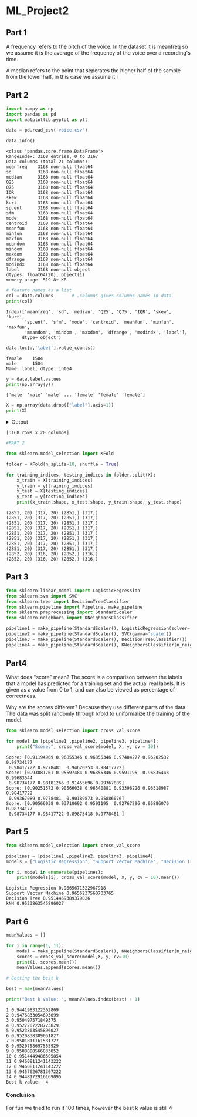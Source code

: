 # ML_Project2



## Part 1


A frequency refers to the pitch of the voice. In the dataset it is meanfreq so we assume it is the average of the frequency of the voice over a recording's time.

A median refers to the point that seperates the higher half of the sample from the lower half, in this case we assume it i

## Part 2



```python
import numpy as np
import pandas as pd
import matplotlib.pyplot as plt

data = pd.read_csv('voice.csv')

data.info()
```

    <class 'pandas.core.frame.DataFrame'>
    RangeIndex: 3168 entries, 0 to 3167
    Data columns (total 21 columns):
    meanfreq    3168 non-null float64
    sd          3168 non-null float64
    median      3168 non-null float64
    Q25         3168 non-null float64
    Q75         3168 non-null float64
    IQR         3168 non-null float64
    skew        3168 non-null float64
    kurt        3168 non-null float64
    sp.ent      3168 non-null float64
    sfm         3168 non-null float64
    mode        3168 non-null float64
    centroid    3168 non-null float64
    meanfun     3168 non-null float64
    minfun      3168 non-null float64
    maxfun      3168 non-null float64
    meandom     3168 non-null float64
    mindom      3168 non-null float64
    maxdom      3168 non-null float64
    dfrange     3168 non-null float64
    modindx     3168 non-null float64
    label       3168 non-null object
    dtypes: float64(20), object(1)
    memory usage: 519.8+ KB
    


```python
# feature names as a list
col = data.columns       # .columns gives columns names in data 
print(col)
```

    Index(['meanfreq', 'sd', 'median', 'Q25', 'Q75', 'IQR', 'skew', 'kurt',
           'sp.ent', 'sfm', 'mode', 'centroid', 'meanfun', 'minfun', 'maxfun',
           'meandom', 'mindom', 'maxdom', 'dfrange', 'modindx', 'label'],
          dtype='object')
    


```python
data.loc[:,'label'].value_counts()
```




    female    1584
    male      1584
    Name: label, dtype: int64




```python
y = data.label.values
print(np.array(y))
```

    ['male' 'male' 'male' ... 'female' 'female' 'female']
    


```python
X = np.array(data.drop(["label"],axis=1))
print(X)
```
<details>
    <summary>Output</summary>

          meanfreq        sd    median       Q25       Q75       IQR       skew  \
    0     0.059781  0.064241  0.032027  0.015071  0.090193  0.075122  12.863462   
    1     0.066009  0.067310  0.040229  0.019414  0.092666  0.073252  22.423285   
    2     0.077316  0.083829  0.036718  0.008701  0.131908  0.123207  30.757155   
    3     0.151228  0.072111  0.158011  0.096582  0.207955  0.111374   1.232831   
    4     0.135120  0.079146  0.124656  0.078720  0.206045  0.127325   1.101174   
    5     0.132786  0.079557  0.119090  0.067958  0.209592  0.141634   1.932562   
    6     0.150762  0.074463  0.160106  0.092899  0.205718  0.112819   1.530643   
    7     0.160514  0.076767  0.144337  0.110532  0.231962  0.121430   1.397156   
    8     0.142239  0.078018  0.138587  0.088206  0.208587  0.120381   1.099746   
    9     0.134329  0.080350  0.121451  0.075580  0.201957  0.126377   1.190368   
    10    0.157021  0.071943  0.168160  0.101430  0.216740  0.115310   0.979442   
    11    0.138551  0.077054  0.127527  0.087314  0.202739  0.115426   1.626770   
    12    0.137343  0.080877  0.124263  0.083145  0.209227  0.126082   1.378728   
    13    0.181225  0.060042  0.190953  0.128839  0.229532  0.100693   1.369430   
    14    0.183115  0.066982  0.191233  0.129149  0.240152  0.111004   3.568104   
    15    0.174272  0.069411  0.190874  0.115602  0.228279  0.112677   4.485038   
    16    0.190846  0.065790  0.207951  0.132280  0.244357  0.112076   1.562304   
    17    0.171247  0.074872  0.152807  0.122391  0.243617  0.121227   3.207170   
    18    0.168346  0.074121  0.145618  0.115756  0.239824  0.124068   2.704335   
    19    0.173631  0.073352  0.153569  0.123680  0.244234  0.120554   2.804975   
    20    0.172754  0.076903  0.177736  0.120070  0.245368  0.125298   2.967765   
    21    0.181015  0.074369  0.169299  0.128673  0.254175  0.125502   2.587325   
    22    0.163536  0.072449  0.145543  0.113930  0.227449  0.113519   3.587650   
    23    0.170213  0.075105  0.146053  0.123989  0.250126  0.126137   2.816793   
    24    0.160422  0.076615  0.144824  0.120924  0.237244  0.116319   6.253208   
    25    0.164700  0.075362  0.147018  0.118698  0.240475  0.121777   4.208608   
    26    0.169579  0.075635  0.186468  0.116706  0.238549  0.121843   4.269923   
    27    0.169021  0.071778  0.143168  0.125801  0.248315  0.122515   3.079273   
    28    0.167340  0.072841  0.141739  0.122174  0.240000  0.117826   2.192126   
    29    0.180528  0.070867  0.142385  0.129541  0.252477  0.122936   2.799969   
    ...        ...       ...       ...       ...       ...       ...        ...   
    3138  0.114477  0.081973  0.090199  0.041095  0.199900  0.158806   1.103680   
    3139  0.112769  0.074424  0.094248  0.049183  0.183235  0.134052   0.945953   
    3140  0.126439  0.079412  0.127325  0.046889  0.198993  0.152103   1.452173   
    3141  0.117350  0.090035  0.109478  0.024017  0.203946  0.179929   2.610623   
    3142  0.104793  0.085201  0.077886  0.028388  0.186101  0.157712   2.419127   
    3143  0.127633  0.084931  0.158892  0.034531  0.201430  0.166899   1.591174   
    3144  0.091250  0.086956  0.048191  0.015193  0.179043  0.163851   3.089787   
    3145  0.082404  0.085136  0.035114  0.016920  0.152827  0.135906   2.570944   
    3146  0.124695  0.080989  0.131882  0.042033  0.197268  0.155234   1.970756   
    3147  0.131566  0.084354  0.131889  0.053093  0.196147  0.143055   2.243370   
    3148  0.108888  0.092021  0.070063  0.022520  0.201180  0.178660   2.235435   
    3149  0.090445  0.079045  0.059358  0.020893  0.167727  0.146834   2.187161   
    3150  0.137507  0.091521  0.161298  0.043547  0.221260  0.177713   1.119608   
    3151  0.113148  0.090335  0.084335  0.026622  0.198830  0.172207   2.258273   
    3152  0.149731  0.082852  0.180932  0.060212  0.219788  0.159576   1.240037   
    3153  0.189614  0.035933  0.194116  0.168434  0.205289  0.036855   2.724415   
    3154  0.200097  0.045533  0.203796  0.176581  0.232133  0.055552   1.160197   
    3155  0.178573  0.046679  0.164388  0.149309  0.204601  0.055293   3.066668   
    3156  0.201806  0.036057  0.201622  0.178165  0.227872  0.049707   1.585353   
    3157  0.203627  0.041529  0.204104  0.175661  0.239122  0.063461   1.462972   
    3158  0.183667  0.040607  0.182534  0.156480  0.207646  0.051166   2.054138   
    3159  0.168794  0.085842  0.188980  0.095558  0.240229  0.144671   1.462248   
    3160  0.151771  0.089147  0.185970  0.058159  0.230199  0.172040   1.227710   
    3161  0.170656  0.081237  0.184277  0.113012  0.239096  0.126084   1.378256   
    3162  0.146023  0.092525  0.183434  0.041747  0.224337  0.182590   1.384981   
    3163  0.131884  0.084734  0.153707  0.049285  0.201144  0.151859   1.762129   
    3164  0.116221  0.089221  0.076758  0.042718  0.204911  0.162193   0.693730   
    3165  0.142056  0.095798  0.183731  0.033424  0.224360  0.190936   1.876502   
    3166  0.143659  0.090628  0.184976  0.043508  0.219943  0.176435   1.591065   
    3167  0.165509  0.092884  0.183044  0.070072  0.250827  0.180756   1.705029   
    
                 kurt    sp.ent       sfm      mode  centroid   meanfun    minfun  \
    0      274.402906  0.893369  0.491918  0.000000  0.059781  0.084279  0.015702   
    1      634.613855  0.892193  0.513724  0.000000  0.066009  0.107937  0.015826   
    2     1024.927705  0.846389  0.478905  0.000000  0.077316  0.098706  0.015656   
    3        4.177296  0.963322  0.727232  0.083878  0.151228  0.088965  0.017798   
    4        4.333713  0.971955  0.783568  0.104261  0.135120  0.106398  0.016931   
    5        8.308895  0.963181  0.738307  0.112555  0.132786  0.110132  0.017112   
    6        5.987498  0.967573  0.762638  0.086197  0.150762  0.105945  0.026230   
    7        4.766611  0.959255  0.719858  0.128324  0.160514  0.093052  0.017758   
    8        4.070284  0.970723  0.770992  0.219103  0.142239  0.096729  0.017957   
    9        4.787310  0.975246  0.804505  0.011699  0.134329  0.105881  0.019300   
    10       3.974223  0.965249  0.733693  0.096358  0.157021  0.088894  0.022069   
    11       6.291365  0.966004  0.752042  0.012101  0.138551  0.104199  0.019139   
    12       5.008952  0.963514  0.736150  0.108434  0.137343  0.092644  0.016789   
    13       5.475600  0.937446  0.537080  0.219827  0.181225  0.131504  0.025000   
    14      35.384748  0.940333  0.571394  0.049987  0.183115  0.102799  0.020833   
    15      61.764908  0.950972  0.635199  0.050027  0.174272  0.102046  0.018328   
    16       7.834350  0.938546  0.538810  0.050129  0.190846  0.113323  0.017544   
    17      25.765565  0.936954  0.586420  0.059958  0.171247  0.079718  0.015671   
    18      18.484703  0.934523  0.559742  0.060033  0.168346  0.083484  0.015717   
    19      20.857543  0.930917  0.518269  0.060027  0.173631  0.090130  0.015702   
    20      20.078115  0.925539  0.523081  0.059953  0.172754  0.093574  0.015764   
    21      12.281432  0.915284  0.475317  0.059957  0.181015  0.098643  0.016145   
    22      28.653781  0.927015  0.542422  0.059941  0.163536  0.062542  0.015686   
    23      13.764582  0.913832  0.487966  0.059944  0.170213  0.077698  0.015702   
    24      85.491926  0.933030  0.567424  0.060078  0.160422  0.098944  0.016097   
    25      43.681885  0.940669  0.604020  0.059965  0.164700  0.082963  0.015640   
    26      45.895248  0.929498  0.543709  0.059966  0.169579  0.082451  0.016211   
    27      14.340299  0.902275  0.477746  0.128148  0.169021  0.130598  0.015842   
    28       8.152410  0.913763  0.539479  0.134783  0.167340  0.120052  0.016244   
    29      12.190361  0.853115  0.313426  0.133578  0.180528  0.126607  0.017039   
    ...           ...       ...       ...       ...       ...       ...       ...   
    3138     3.759184  0.954130  0.689347  0.009751  0.114477  0.189394  0.016343   
    3139     3.290904  0.965719  0.742464  0.199020  0.112769  0.169836  0.017917   
    3140     5.582106  0.971946  0.790175  0.214432  0.126439  0.179613  0.029575   
    3141    12.442898  0.953624  0.701434  0.004603  0.117350  0.178040  0.016512   
    3142    11.281968  0.956977  0.718462  0.008492  0.104793  0.183565  0.016444   
    3143     5.347645  0.949757  0.671247  0.182163  0.127633  0.178363  0.058182   
    3144    12.857558  0.930715  0.622816  0.011925  0.091250  0.170893  0.016178   
    3145     9.179264  0.921649  0.576089  0.014555  0.082404  0.183387  0.034043   
    3146     8.000504  0.958531  0.721682  0.197712  0.124695  0.182513  0.068966   
    3147    11.544740  0.968324  0.784108  0.195515  0.131566  0.191163  0.029144   
    3148     8.528681  0.947621  0.679795  0.011260  0.108888  0.160473  0.019512   
    3149     8.221164  0.942404  0.628992  0.011911  0.090445  0.182431  0.026622   
    3150     4.185207  0.967706  0.739008  0.008682  0.137507  0.190093  0.019116   
    3151     9.579337  0.957433  0.717683  0.018431  0.113148  0.187444  0.023495   
    3152     4.019385  0.949787  0.652936  0.000000  0.149731  0.183974  0.051948   
    3153    10.986864  0.871215  0.236684  0.195616  0.189614  0.163059  0.029685   
    3154     3.733815  0.919607  0.357144  0.176901  0.200097  0.168531  0.063241   
    3155    15.684088  0.891448  0.321169  0.153032  0.178573  0.155380  0.025478   
    3156     4.945634  0.884731  0.227903  0.176117  0.201806  0.191704  0.032720   
    3157     4.790370  0.903458  0.246953  0.208821  0.203627  0.146783  0.020566   
    3158     7.483019  0.898138  0.313925  0.177040  0.183667  0.149237  0.018648   
    3159     5.077956  0.956201  0.706861  0.184442  0.168794  0.182863  0.020699   
    3160     4.304354  0.962045  0.744590  0.230547  0.151771  0.201600  0.023426   
    3161     5.431663  0.950750  0.658558  0.161506  0.170656  0.198475  0.160000   
    3162     5.118927  0.948999  0.659825  0.215482  0.146023  0.195640  0.039506   
    3163     6.630383  0.962934  0.763182  0.200836  0.131884  0.182790  0.083770   
    3164     2.503954  0.960716  0.709570  0.013683  0.116221  0.188980  0.034409   
    3165     6.604509  0.946854  0.654196  0.008006  0.142056  0.209918  0.039506   
    3166     5.388298  0.950436  0.675470  0.212202  0.143659  0.172375  0.034483   
    3167     5.769115  0.938829  0.601529  0.267702  0.165509  0.185607  0.062257   
    
            maxfun   meandom    mindom    maxdom   dfrange   modindx  
    0     0.275862  0.007812  0.007812  0.007812  0.000000  0.000000  
    1     0.250000  0.009014  0.007812  0.054688  0.046875  0.052632  
    2     0.271186  0.007990  0.007812  0.015625  0.007812  0.046512  
    3     0.250000  0.201497  0.007812  0.562500  0.554688  0.247119  
    4     0.266667  0.712812  0.007812  5.484375  5.476562  0.208274  
    5     0.253968  0.298222  0.007812  2.726562  2.718750  0.125160  
    6     0.266667  0.479620  0.007812  5.312500  5.304688  0.123992  
    7     0.144144  0.301339  0.007812  0.539062  0.531250  0.283937  
    8     0.250000  0.336476  0.007812  2.164062  2.156250  0.148272  
    9     0.262295  0.340365  0.015625  4.695312  4.679688  0.089920  
    10    0.117647  0.460227  0.007812  2.812500  2.804688  0.200000  
    11    0.262295  0.246094  0.007812  2.718750  2.710938  0.132351  
    12    0.213333  0.481671  0.015625  5.015625  5.000000  0.088500  
    13    0.275862  1.277114  0.007812  2.804688  2.796875  0.416550  
    14    0.275862  1.245739  0.203125  6.742188  6.539062  0.139332  
    15    0.246154  1.621299  0.007812  7.000000  6.992188  0.209311  
    16    0.275862  1.434115  0.007812  6.320312  6.312500  0.254780  
    17    0.262295  0.106279  0.007812  0.570312  0.562500  0.138355  
    18    0.231884  0.146563  0.007812  3.125000  3.117188  0.059537  
    19    0.210526  0.193044  0.007812  2.820312  2.812500  0.068124  
    20    0.200000  0.235877  0.007812  0.718750  0.710938  0.235069  
    21    0.275862  0.209844  0.007812  3.695312  3.687500  0.059940  
    22    0.197531  0.059622  0.007812  0.445312  0.437500  0.091699  
    23    0.192771  0.101562  0.007812  0.562500  0.554688  0.161791  
    24    0.275862  0.206756  0.007812  3.953125  3.945312  0.073890  
    25    0.253968  0.143353  0.007812  1.062500  1.054688  0.125926  
    26    0.271186  0.148438  0.007812  3.609375  3.601562  0.050841  
    27    0.225352  0.335313  0.007812  0.710938  0.703125  0.397354  
    28    0.262295  0.298678  0.007812  0.679688  0.671875  0.384778  
    29    0.177778  0.234863  0.007812  0.507812  0.500000  0.329241  
    ...        ...       ...       ...       ...       ...       ...  
    3138  0.271186  0.566840  0.007812  4.273438  4.265625  0.183258  
    3139  0.262295  0.877604  0.007812  4.937500  4.929688  0.171708  
    3140  0.266667  0.614110  0.007812  4.914062  4.906250  0.090045  
    3141  0.271186  0.188721  0.007812  0.750000  0.742188  0.277759  
    3142  0.275862  0.297953  0.007812  0.859375  0.851562  0.370904  
    3143  0.271186  0.634014  0.015625  5.031250  5.015625  0.121246  
    3144  0.275862  0.767314  0.007812  5.289062  5.281250  0.187912  
    3145  0.275862  0.328962  0.007812  0.750000  0.742188  0.445053  
    3146  0.238806  0.293527  0.007812  0.851562  0.843750  0.396091  
    3147  0.275862  0.214725  0.007812  0.796875  0.789062  0.351645  
    3148  0.275862  0.497721  0.007812  2.945312  2.937500  0.236240  
    3149  0.258065  0.735453  0.007812  5.531250  5.523438  0.170489  
    3150  0.275862  0.354367  0.007812  3.117188  3.109375  0.096069  
    3151  0.262295  0.622489  0.007812  4.898438  4.890625  0.128717  
    3152  0.253968  1.361213  0.203125  6.031250  5.828125  0.365700  
    3153  0.258065  1.370192  0.164062  7.000000  6.835938  0.235948  
    3154  0.262295  0.718750  0.148438  7.000000  6.851562  0.092208  
    3155  0.253968  0.637921  0.148438  6.148438  6.000000  0.101291  
    3156  0.275862  0.593750  0.007812  5.921875  5.914062  0.124383  
    3157  0.262295  0.875558  0.171875  6.898438  6.726562  0.145534  
    3158  0.262295  0.550312  0.007812  3.421875  3.414062  0.166503  
    3159  0.271186  0.988281  0.007812  5.882812  5.875000  0.268617  
    3160  0.266667  0.766741  0.007812  4.007812  4.000000  0.192220  
    3161  0.253968  0.414062  0.007812  0.734375  0.726562  0.336918  
    3162  0.275862  0.533854  0.007812  2.992188  2.984375  0.258924  
    3163  0.262295  0.832899  0.007812  4.210938  4.203125  0.161929  
    3164  0.275862  0.909856  0.039062  3.679688  3.640625  0.277897  
    3165  0.275862  0.494271  0.007812  2.937500  2.929688  0.194759  
    3166  0.250000  0.791360  0.007812  3.593750  3.585938  0.311002  
    3167  0.271186  0.227022  0.007812  0.554688  0.546875  0.350000  
 
 </details>

    [3168 rows x 20 columns]



```python
#PART 2

from sklearn.model_selection import KFold

folder = KFold(n_splits=10, shuffle = True)

for training_indices, testing_indices in folder.split(X):
    x_train = X[training_indices]
    y_train = y[training_indices]
    x_test = X[testing_indices]
    y_test = y[testing_indices]
    print(x_train.shape, x_test.shape, y_train.shape, y_test.shape)
```

    (2851, 20) (317, 20) (2851,) (317,)
    (2851, 20) (317, 20) (2851,) (317,)
    (2851, 20) (317, 20) (2851,) (317,)
    (2851, 20) (317, 20) (2851,) (317,)
    (2851, 20) (317, 20) (2851,) (317,)
    (2851, 20) (317, 20) (2851,) (317,)
    (2851, 20) (317, 20) (2851,) (317,)
    (2851, 20) (317, 20) (2851,) (317,)
    (2852, 20) (316, 20) (2852,) (316,)
    (2852, 20) (316, 20) (2852,) (316,)
    

## Part 3


```python
from sklearn.linear_model import LogisticRegression
from sklearn.svm import SVC
from sklearn.tree import DecisionTreeClassifier
from sklearn.pipeline import Pipeline, make_pipeline
from sklearn.preprocessing import StandardScaler
from sklearn.neighbors import KNeighborsClassifier

pipeline1 = make_pipeline(StandardScaler(), LogisticRegression(solver='lbfgs', multi_class='multinomial'))
pipeline2 = make_pipeline(StandardScaler(), SVC(gamma='scale'))
pipeline3 = make_pipeline(StandardScaler(), DecisionTreeClassifier())
pipeline4 = make_pipeline(StandardScaler(), KNeighborsClassifier(n_neighbors=5))
```

## Part4

What does "score" mean?
The score is a comparison between the labels that a model has predicted for a training set and the actual real labels. It is given as a value from 0 to 1, and can also be viewed as percentage of correctness.

Why are the scores different?
Because they use different parts of the data. The data was split randomly through kfold to uniformalize the training of the model.


```python
from sklearn.model_selection import cross_val_score

for model in [pipeline1 ,pipeline2, pipeline3, pipeline4]:
    print("Score:", cross_val_score(model, X, y, cv = 10))
```

    Score: [0.91194969 0.96855346 0.96855346 0.97484277 0.96202532 0.98734177
     0.98417722 0.9778481  0.94620253 0.98417722]
    Score: [0.93081761 0.95597484 0.96855346 0.9591195  0.96835443 0.99683544
     0.98734177 0.98101266 0.91455696 0.99367089]
    Score: [0.90251572 0.90566038 0.96540881 0.93396226 0.96518987 0.98417722
     0.99367089 0.9778481  0.90189873 0.95886076]
    Score: [0.90566038 0.93710692 0.9591195  0.92767296 0.95886076 0.98734177
     0.98734177 0.98417722 0.89873418 0.9778481 ]
    

## Part 5


```python
from sklearn.model_selection import cross_val_score

pipelines = [pipeline1 ,pipeline2, pipeline3, pipeline4]
models = ["Logistic Regression", "Support Vector Machine", "Decision Tree", "kNN"]

for i, model in enumerate(pipelines):
    print(models[i], cross_val_score(model, X, y, cv = 10).mean())
```

    Logistic Regression 0.9665671522967918
    Support Vector Machine 0.9656237560703765
    Decision Tree 0.9514469389379826
    kNN 0.9523863545896027
    

## Part 6


```python
meanValues = []

for i in range(1, 11):
    model = make_pipeline(StandardScaler(), KNeighborsClassifier(n_neighbors=i))
    scores = cross_val_score(model,X, y, cv=10)    
    print(i, scores.mean())
    meanValues.append(scores.mean())

# Getting the best k

best = max(meanValues)

print("Best k value: ", meanValues.index(best) + 1)
```

    1 0.9441983122362869
    2 0.9476833054693099
    3 0.950497571849375
    4 0.9527207228723829
    5 0.9523863545896027
    6 0.9520838309051827
    7 0.9501811161531727
    8 0.9520758697555929
    9 0.9508080566833852
    10 0.9514449486505854
    11 0.9460811241143222
    12 0.9460811241143222
    13 0.9457626781307222
    14 0.9448172916169095
    Best k value:  4
    

#### Conclusion

For fun we tried to  run it 100 times, however the best k value is still 4 

